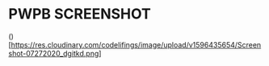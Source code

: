 # PWPB SCREENSHOT
()[https://res.cloudinary.com/codelifings/image/upload/v1596435654/Screenshot-07272020_dgitkd.png]
